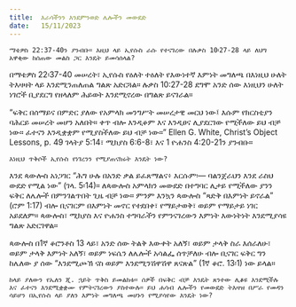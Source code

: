 ```yaml
---
title:  እራሳችንን እንደምንወድ ሌሎችን መውደድ
date:   15/11/2023
---
```


`ማቴዎስ 22:37-40ን ያንብቡ። እዚህ ላይ ኢየሱስ ራሱ የተናገረው በሉቃስ 10፡27-28 ላይ ለህግ አዋቂው ከሰጠው መልስ ጋር እንዴት ይመሳሰላል?`

በማቴዎስ 22፡37-40 መሠረት፣ ኢየሱስ የዕለት ተዕለት የእውነተኛ እምነት መግለጫ በእነዚህ ሁለት ትእዛዛት ላይ እንደሚንጠለጠል ግልጽ አድርጓል። ሉቃስ 10:27-28 ደግሞ አንድ ሰው እነዚህን ሁለት ነገሮች ቢያደርግ የዘላለም ሕይወት እንደሚኖረው በግልጽ ይናገራል።

“ፍቅር በሰማይና በምድር ያለው የአምላክ መንግሥት መሠረታዊ መርህ ነው፤ እሱም የክርስቲያን ባሕርይ መሠረት መሆን አለበት። ቀጥ ብሎ እንዲቆም እና እንዲፀና ሊያደርገው የሚችለው ይህ ብቻ ነው። ፈተናን እንዲቋቋም የሚያስችለው ይህ ብቻ ነው።” Ellen G. White, Christ’s Object Lessons, p. 49 ገላትያ 5:14፣ ሚክያስ 6:6-8፣ እና 1 ዮሐንስ 4:20-21ን ያንብቡ።

`እነዚህ ጥቅሶች ኢየሱስ የነገረንን የሚያጠናክሩት እንዴት ነው?`

እንደ ጳውሎስ አነጋገር “ሕግ ሁሉ በአንድ ቃል ይፈጸማልና፥ እርሱም፡— ባልንጀራህን እንደ ራስህ ውደድ የሚል ነው” (ገላ. 5፡14)። ለጳውሎስ አምላክን መውደድ በተግባር ሊታይ የሚችለው ያንን ፍቅር ለሌሎች በምንገልጥበት ጊዜ ብቻ ነው። ምንም እንኳን ጳውሎስ “ጻድቅ በእምነት ይኖራል” (ሮም 1:17) ብሎ ቢናገርም በእምነት መኖር የተደበቀ፣ የማይታወቅ፣ ወይም የማይታይ ነገር አይደለም። ጳውሎስ፣ ሚክያስ እና ዮሐንስ ተግባራችን የምንናገረውን እምነት እውነትነት እንደሚያሳዩ ግልጽ አድርገዋል።

ጳውሎስ በ1ኛ ቆሮንቶስ 13 ላይ፣ አንድ ሰው ትልቅ እውቀት አለኝ፣ ወይም ታላቅ ስራ እሰራለሁ፣ ወይም ታላቅ እምነት አለኝ፣ ወይም ነፍሴን ለሌሎች አሳልፌ ሰጥቻለሁ ብሎ ቢናገር ፍቅር ግን ከሌለው ያ ሰው “እንደሚጮኽ ናስ ወይም እንደሚንሽዋሽዋ ጸናጽል” (1ኛ ቆሮ. 13፡1) ነው ይላል።

`ከላይ ያለውን የኤለን ጂ. ኋይት ጥቅስ ይመልከቱ። ሰዎች በፍቅር ብቻ እንዴት ጸንተው ሊቆዩ እንደሚችሉ እና ፈተናን እንደሚቋቋሙ የምትናገረውን ያስተውሉ። ይህ ሐሳብ ሌሎችን የመውደድ ትእዛዝ በሥራ የመዳን ሳይሆን በኢየሱስ ላይ ያለን እምነት መግለጫ መሆኑን የሚያሳየው እንዴት ነው?`